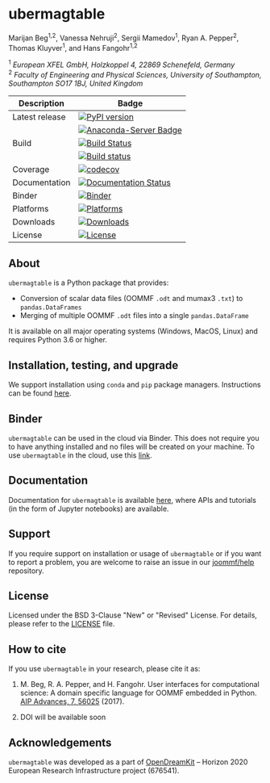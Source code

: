 # ubermagtable
Marijan Beg<sup>1,2</sup>, Vanessa Nehruji<sup>2</sup>, Sergii Mamedov<sup>1</sup>, Ryan A. Pepper<sup>2</sup>, Thomas Kluyver<sup>1</sup>, and Hans Fangohr<sup>1,2</sup>

<sup>1</sup> *European XFEL GmbH, Holzkoppel 4, 22869 Schenefeld, Germany*  
<sup>2</sup> *Faculty of Engineering and Physical Sciences, University of Southampton, Southampton SO17 1BJ, United Kingdom*  

| Description | Badge |
| --- | --- |
| Latest release | [![PyPI version](https://badge.fury.io/py/ubermagtable.svg)](https://badge.fury.io/py/ubermagtable) |
|                | [![Anaconda-Server Badge](https://anaconda.org/conda-forge/ubermagtable/badges/version.svg)](https://anaconda.org/conda-forge/oommfodt) |
| Build | [![Build Status](https://travis-ci.org/ubermag/ubermagtable.svg?branch=master)](https://travis-ci.org/ubermag/ubermagtable) |
|       | [![Build status](https://ci.appveyor.com/api/projects/status/kxo94xq58pdswunf?svg=true)](https://ci.appveyor.com/project/marijanbeg/ubermagtable) |
| Coverage | [![codecov](https://codecov.io/gh/ubermag/ubermagtable/branch/master/graph/badge.svg)](https://codecov.io/gh/ubermag/ubermagtable) |
| Documentation | [![Documentation Status](https://readthedocs.org/projects/ubermagtable/badge/?version=latest)](https://ubermagtable.readthedocs.io/en/latest/?badge=latest) |
| Binder | [![Binder](https://mybinder.org/badge.svg)](https://mybinder.org/v2/gh/ubermag/ubermagtable/master?filepath=index.ipynb) |
| Platforms | [![Platforms](https://anaconda.org/conda-forge/oommfodt/badges/platforms.svg)](https://anaconda.org/conda-forge/oommfodt) |
| Downloads | [![Downloads](https://anaconda.org/conda-forge/oommfodt/badges/downloads.svg)](https://anaconda.org/conda-forge/oommfodt) |
| License | [![License](https://img.shields.io/badge/License-BSD%203--Clause-blue.svg)](https://opensource.org/licenses/BSD-3-Clause) |

## About

`ubermagtable` is a Python package that provides:

- Conversion of scalar data files (OOMMF `.odt` and mumax3 `.txt`) to `pandas.DataFrames`
- Merging of multiple OOMMF `.odt` files into a single `pandas.DataFrame`

It is available on all major operating systems (Windows, MacOS, Linux) and requires Python 3.6 or higher.

## Installation, testing, and upgrade

We support installation using `conda` and `pip` package managers. Instructions can be found [here](https://ubermagtable.readthedocs.io/en/latest/ipynb/installation-testing-upgrade.html).

## Binder

`ubermagtable` can be used in the cloud via Binder. This does not require you to have anything installed and no files will be created on your machine. To use `ubermagtable` in the cloud, use this [link](https://mybinder.org/v2/gh/ubermag/ubermagtable/master?filepath=index.ipynb).

## Documentation

Documentation for `ubermagtable` is available [here](http://ubermagtable.readthedocs.io/en/latest/?badge=latest), where APIs and tutorials (in the form of Jupyter notebooks) are available.

## Support

If you require support on installation or usage of `ubermagtable` or if you want to report a problem, you are welcome to raise an issue in our [joommf/help](https://github.com/joommf/help) repository.

## License

Licensed under the BSD 3-Clause "New" or "Revised" License. For details, please refer to the [LICENSE](LICENSE) file.

## How to cite

If you use `ubermagtable` in your research, please cite it as:

1. M. Beg, R. A. Pepper, and H. Fangohr. User interfaces for computational science: A domain specific language for OOMMF embedded in Python. [AIP Advances, 7, 56025](http://aip.scitation.org/doi/10.1063/1.4977225) (2017).

2. DOI will be available soon

## Acknowledgements

`ubermagtable` was developed as a part of [OpenDreamKit](http://opendreamkit.org/) – Horizon 2020 European Research Infrastructure project (676541).

